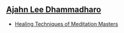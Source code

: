 ## [Ajahn Lee Dhammadharo](https://sukhavaho.github.io/people/people)

- [Healing Techniques of Meditation Masters](https://firebasestorage.googleapis.com/v0/b/johnjadd-3524a.appspot.com/o/ySroOyFbNphMLJ9kMTSmDpxsJeX2%2Fpdf%2F1547087657181-RT7Ch02%20Healing%20Meditation%20Techniques%20of%20Selected%20Thai%20Meditation%20Master.pdf?alt=media&token=37f8b308-188e-40f2-8c19-2b983592ea29&utm_source=perplexity)

